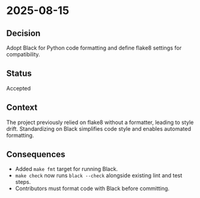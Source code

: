 # 2025-08-15

## Decision
Adopt Black for Python code formatting and define flake8 settings for compatibility.

## Status
Accepted

## Context
The project previously relied on flake8 without a formatter, leading to style drift. Standardizing on Black simplifies code style and enables automated formatting.

## Consequences
- Added `make fmt` target for running Black.
- `make check` now runs `black --check` alongside existing lint and test steps.
- Contributors must format code with Black before committing.

